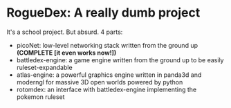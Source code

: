 # RogueDex: A really dumb project
It's a school project. But absurd.
4 parts:
- picoNet: low-level networking stack written from the ground up **(COMPLETE \[it even works now!\])**
- battledex-engine: a game engine written from the ground up to be easily ruleset-expandable
- atlas-engine: a powerful graphics engine written in panda3d and moderngl for massive 3D open worlds powered by python
- rotomdex: an interface with battledex-engine implementing the pokemon ruleset


